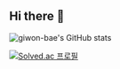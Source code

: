 ## Hi there 👋

![giwon-bae's GitHub stats](https://github-readme-stats-ba5rabsoz-giwon-baes-projects.vercel.app/api?username=giwon-bae&show_icons=true&theme=radical)

[![Solved.ac 프로필](http://mazassumnida.wtf/api/v2/generate_badge?boj=rldnjs7)](https://solved.ac/rldnjs7)

<!--
**giwon-bae/giwon-bae** is a ✨ _special_ ✨ repository because its `README.md` (this file) appears on your GitHub profile.

Here are some ideas to get you started:

- 🔭 I’m currently working on ...
- 🌱 I’m currently learning ...
- 👯 I’m looking to collaborate on ...
- 🤔 I’m looking for help with ...
- 💬 Ask me about ...
- 📫 How to reach me: ...
- 😄 Pronouns: ...
- ⚡ Fun fact: ...
-->
